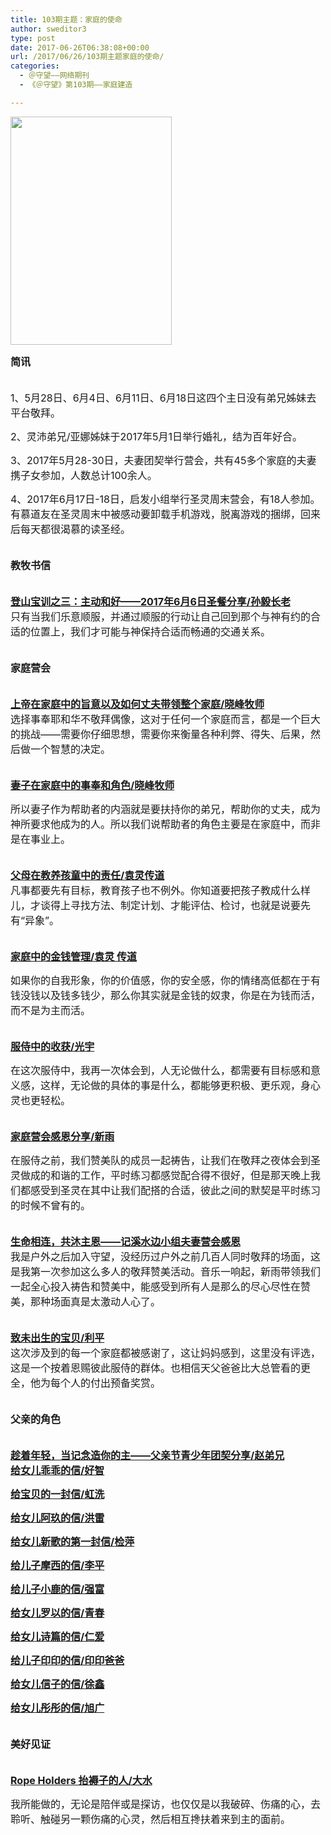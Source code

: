 ```yaml
---
title: 103期主题：家庭的使命
author: sweditor3
type: post
date: 2017-06-26T06:38:08+00:00
url: /2017/06/26/103期主题家庭的使命/
categories:
  - ＠守望——网络期刊
  - 《＠守望》第103期——家庭建造

---
```

<img class="aligncenter wp-image-15520" src="http://t5.shwchurch.org/wp-content/uploads/2017/06/微信图片_20170627145312.jpg" alt="" width="258" height="365" />

<span style="font-size: 12pt;"><strong>简讯</strong></span>

<span style="font-size: 12pt;"><br /> 1、5月28日、6月4日、6月11日、6月18日这四个主日没有弟兄姊妹去平台敬拜。</span>
  
<span style="font-size: 12pt;">2、灵沛弟兄/亚娜姊妹于2017年5月1日举行婚礼，结为百年好合。</span>
  
<span style="font-size: 12pt;">3、2017年5月28-30日，夫妻团契举行营会，共有45多个家庭的夫妻携子女参加，人数总计100余人。</span>
  
<span style="font-size: 12pt;">4、2017年6月17日-18日，启发小组举行圣灵周末营会，有18人参加。有慕道友在圣灵周末中被感动要卸载手机游戏，脱离游戏的捆绑，回来后每天都很渴慕的读圣经。</span>

<span style="font-size: 12pt;"><strong><br /> 教牧书信</strong></span>

<span style="font-size: 12pt;"><strong><a href="/2017/06/26/登山宝训之三主动和好2017年6月6日圣餐讲章/"><br /> 登山宝训之三：主动和好——2017年6月6日圣餐分享/孙毅长老</a><br /> </strong></span><span style="font-size: 12pt;">只有当我们乐意顺服，并通过顺服的行动让自己回到那个与神有约的合适的位置上，我们才可能与神保持合适而畅通的交通关系。</span>

<span style="font-size: 12pt;"><strong><br /> 家庭营会</strong></span>

<span style="font-size: 12pt;"><strong><a href="/2017/06/26/上帝在家庭中的旨意以及如何带领整个家庭/"><br /> 上帝在家庭中的旨意以及如何丈夫带领整个家庭/晓峰牧师</a><br /> </strong></span><span style="font-size: 12pt;">选择事奉耶和华不敬拜偶像，这对于任何一个家庭而言，都是一个巨大的挑战——需要你仔细思想，需要你来衡量各种利弊、得失、后果，然后做一个智慧的决定。</span>

<span style="font-size: 12pt;"><a href="/2017/06/26/妻子在家庭中的事奉的角色/"><strong><br /> 妻子在家庭中的事奉和角色/晓峰牧师</strong></a></span>
  
<span style="font-size: 12pt;">所以妻子作为帮助者的内涵就是要扶持你的弟兄，帮助你的丈夫，成为神所要求他成为的人。所以我们说帮助者的角色主要是在家庭中，而非是在事业上。</span>

<span style="font-size: 12pt;"><strong><a href="/2017/06/26/父母在教养孩童中的责任/"><br /> 父母在教养孩童中的责任/袁灵传道</a><br /> </strong></span><span style="font-size: 12pt;">凡事都要先有目标，教育孩子也不例外。你知道要把孩子教成什么样儿，才谈得上寻找方法、制定计划、才能评估、检讨，也就是说要先有“异象”。</span>

<span style="font-size: 12pt;"><a href="/2017/06/26/家庭中的金钱管理/"><strong><br /> 家庭中的金钱管理/袁灵 传道</strong></a></span>
  
<span style="font-size: 12pt;">如果你的自我形象，你的价值感，你的安全感，你的情绪高低都在于有钱没钱以及钱多钱少，那么你其实就是金钱的奴隶，你是在为钱而活，而不是为主而活。</span>

<span style="font-size: 12pt;"><a href="/2017/06/26/服侍中的收获/"><strong><br /> 服侍中的收获/光宇</strong></a></span>
  
<span style="font-size: 12pt;">在这次服侍中，我再一次体会到，人无论做什么，都需要有目标感和意义感，这样，无论做的具体的事是什么，都能够更积极、更乐观，身心灵也更轻松。</span>

<span style="font-size: 12pt;"><a href="/2017/06/26/参加2017端午家庭营会感恩分享/"><strong><br /> 家庭营会感恩分享/新雨</strong></a></span>
  
<span style="font-size: 12pt;">在服侍之前，我们赞美队的成员一起祷告，让我们在敬拜之夜体会到圣灵做成的和谐的工作，平时练习都感觉配合得不很好，但是那天晚上我们都感受到圣灵在其中让我们配搭的合适，彼此之间的默契是平时练习的时候不曾有的。</span>

<span style="font-size: 12pt;"><strong><a href="/2017/06/26/生命相连共沐主恩记溪水边小组夫妻营会感/"><br /> 生命相连，共沐主恩——记溪水边小组夫妻营会感恩</a><br /> </strong></span><span style="font-size: 12pt;">我是户外之后加入守望，没经历过户外之前几百人同时敬拜的场面，这是我第一次参加这么多人的敬拜赞美活动。音乐一响起，新雨带领我们一起全心投入祷告和赞美中，能感受到所有人是那么的尽心尽性在赞美，那种场面真是太激动人心了。</span>

<span style="font-size: 12pt;"><strong><a href="/2017/06/26/致未出生的宝贝/"><br /> 致未出生的宝贝/利平</a><br /> </strong></span><span style="font-size: 12pt;">这次涉及到的每一个家庭都被感谢了，这让妈妈感到，这里没有评选，这是一个按着恩赐彼此服侍的群体。也相信天父爸爸比大总管看的更全，他为每个人的付出预备奖赏。</span>

<span style="font-size: 12pt;"><strong><br /> 父亲的角色</strong></span>

<span style="font-size: 12pt;"><strong><a href="/2017/06/26/趁着年轻当记念造你的主父亲节青少年团契/"><br /> 趁着年轻，当记念造你的主——父亲节青少年团契分享</a><a href="/2017/06/26/给女儿乖乖的一封信/">/赵弟兄<br /> 给女儿乖乖的信/好智</a></strong></span>

<span style="font-size: 12pt;"><a href="/2017/06/26/给宝贝的一封信/"><strong>给宝贝的一封信/虹洗</strong></a></span>

<span style="font-size: 12pt;"><a href="/2017/06/26/给女儿阿玖的信/"><strong>给女儿阿玖的信/洪雷</strong></a></span>

<span style="font-size: 12pt;"><a href="/2017/06/26/给女儿新歌的信/"><strong>给女儿新歌的第一封信/检萍</strong></a></span>

<span style="font-size: 12pt;"><a href="/2017/06/26/给儿子摩西的信/"><strong>给儿子摩西的信/李平</strong></a></span>

<span style="font-size: 12pt;"><a href="/2017/06/26/写给小鹿的信/"><strong>给儿子小鹿的信/强富</strong></a></span>

<span style="font-size: 12pt;"><a href="/2017/06/26/写给女儿罗以的信/"><strong>给女儿罗以的信/青春</strong></a></span>

<span style="font-size: 12pt;"><a href="/2017/06/26/给女儿诗篇的信/"><strong>给女儿诗篇的信/仁爱</strong></a></span>

<span style="font-size: 12pt;"><a href="/2017/06/26/写给儿子印印的信/"><strong>给儿子印印的信/印印爸爸</strong></a></span>

<span style="font-size: 12pt;"><a href="/2017/06/26/给女儿信子的信/"><strong>给女儿信子的信/徐鑫</strong></a></span>

<span style="font-size: 12pt;"><a href="/2017/06/26/给女儿彤彤的信/"><strong>给女儿彤彤的信/旭广</strong></a></span>

<span style="font-size: 12pt;"><strong><br /> 美好见证</strong></span>

<span style="font-size: 12pt;"><strong><br /> <a href="/2017/06/26/ropeholders抬褥子的人/">Rope Holders 抬褥子的人/大水</a></strong></span>

<span style="font-size: 12pt;">我所能做的，无论是陪伴或是探访，也仅仅是以我破碎、伤痛的心，去聆听、触碰另一颗伤痛的心灵，然后相互搀扶着来到主的面前。</span>

&nbsp;